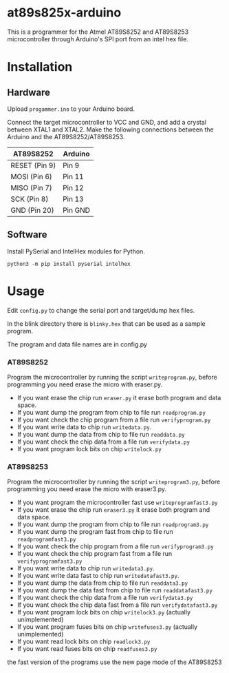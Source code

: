 # at89s825x-arduino

This is a programmer for the Atmel AT89S8252 and AT89S8253 microcontroller through Arduino's SPI port from an intel hex file.

# Installation

## Hardware

Upload `progammer.ino` to your Arduino board.

Connect the target microcontroller to VCC and GND, and add a crystal between XTAL1 and XTAL2. Make the following connections between the Arduino and the AT89S8252/AT89S8253.


| AT89S8252     | Arduino |
|---------------|---------|
| RESET (Pin 9) | Pin 9   |
| MOSI  (Pin 6) | Pin 11  |
| MISO  (Pin 7) | Pin 12  |
| SCK (Pin 8)   | Pin 13  |
| GND (Pin 20)  | Pin GND |

## Software

Install PySerial and IntelHex modules for Python.

```
python3 -m pip install pyserial intelhex
```

# Usage

Edit `config.py` to change the serial port and target/dump hex files.

In the blink directory there is `blinky.hex` that can be used as a sample program.

The program and data file names are in config.py

### AT89S8252

Program the microcontroller by running the script `writeprogram.py`, before programming you need erase the micro with eraser.py.

* If you want erase the chip run `eraser.py` it erase both program and data space.
* If you want dump the program from chip to file run `readprogram.py`
* If you want check the chip program from a file run `verifyprogram.py`
* If you want write data to chip run `writedata.py`.
* If you want dump the data from chip to file run `readdata.py`
* If you want check the chip data from a file run `verifydata.py`
* If you want program lock bits on chip `writelock.py`

### AT89S8253

Program the microcontroller by running the script `writeprogram3.py`, before programming you need erase the micro with eraser3.py.

* If you want program the microcontroller fast use `writeprogramfast3.py`
* If you want erase the chip run `eraser3.py` it erase both program and data space.
* If you want dump the program from chip to file run `readprogram3.py`
* If you want dump the program fast from chip to file run `readprogramfast3.py`
* If you want check the chip program from a file run `verifyprogram3.py`
* If you want check the chip program fast from a file run `verifyprogramfast3.py`
* If you want write data to chip run `writedata3.py`.
* If you want write data fast to chip run `writedatafast3.py`.
* If you want dump the data from chip to file run `readdata3.py`
* If you want dump the data fast from chip to file run `readdatafast3.py`
* If you want check the chip data from a file run `verifydata3.py`
* If you want check the chip data fast from a file run `verifydatafast3.py`
* If you want program lock bits on chip `writelock3.py` (actually unimplemented)
* If you want program fuses bits on chip `writefuses3.py` (actually unimplemented)
* If you want read lock bits on chip `readlock3.py`
* If you want read fuses bits on chip `readfuses3.py`

the fast version of the programs use the new page mode of the AT89S8253


